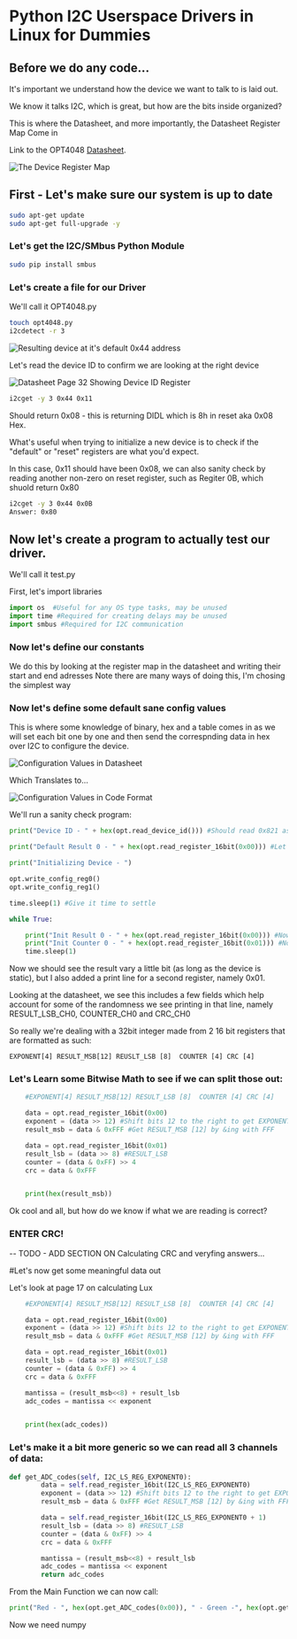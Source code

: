 # Python I2C Userspace Drivers in Linux for Dummies

## Before we do any code...
It's important we understand how the device we want to talk to is laid out.

We know it talks I2C, which is great, but how are the bits inside organized?

This is where the Datasheet, and more importantly, the Datasheet Register Map Come in

Link to the OPT4048 [Datasheet](https://www.ti.com/lit/ds/symlink/opt4048.pdf). 

![The Device Register Map](Images/registerMap.png)

## First - Let's make sure our system is  up to date

```bash
sudo apt-get update
sudo apt-get full-upgrade -y
```

### Let's get  the I2C/SMbus Python Module

```bash
sudo pip install smbus
```

### Let's create a file for our Driver

We'll call it OPT4048.py

```bash
touch opt4048.py
i2cdetect -r 3 
```

![Resulting device at it's default 0x44 address](Images/i2cdetect.png)

Let's read the device ID to confirm we are looking at the right device

![Datasheet Page 32 Showing Device ID Register](Images/deviceID.png)

```bash
i2cget -y 3 0x44 0x11
```

Should return 0x08 - this is returning DIDL which is 8h in reset aka 0x08 Hex.

What's useful when trying to initialize a new device is to check if the "default" or "reset" registers are what you'd expect.

In this case, 0x11 should have been 0x08, we can also sanity check by reading another non-zero on reset register, such as Regiter 0B, which shuold return 0x80 
```bash
i2cget -y 3 0x44 0x0B
Answer: 0x80
```
## Now let's create a program to actually test our driver.

We'll call it test.py

First, let's import libraries

```python
import os  #Useful for any OS type tasks, may be unused
import time #Required for creating delays may be unused
import smbus #Required for I2C communication
```

### Now let's define our constants

We do this by looking at the register map in the datasheet and writing their start and end adresses
Note there are many ways of doing this, I'm chosing the simplest way

### Now let's define some default sane config values

This is where some knowledge of binary, hex and a table comes in as we will set each bit one by one and then send the correspnding data in hex over I2C to configure the device.

![Configuration Values in Datasheet](Images/datasheetRegValues.png)

Which Translates to...

![Configuration Values in Code Format](Images/configDataCode.png)

We'll run a sanity check program:

```python
print("Device ID - " + hex(opt.read_device_id())) #Should read 0x821 as per datasheet

print("Default Result 0 - " + hex(opt.read_register_16bit(0x00))) #Let's make sure we read a zero here

print("Initializing Device - ")

opt.write_config_reg0()
opt.write_config_reg1()

time.sleep(1) #Give it time to settle

while True:

    print("Init Result 0 - " + hex(opt.read_register_16bit(0x00))) #Now it should read non-zero
    print("Init Counter 0 - " + hex(opt.read_register_16bit(0x01))) #Now it should read non-zero
    time.sleep(1)
```

Now we should see the result vary a little bit (as long as the device is static), but I also added a print line for a second register, namely 0x01. 

Looking at the datasheet, we see this includes a few fields which help account for some of the randomness we see printing in that line, namely RESULT_LSB_CH0, COUNTER_CH0 and CRC_CH0

So really we're dealing with a 32bit integer made from 2 16 bit registers that are formatted as such:

```EXPONENT[4] RESULT_MSB[12] REUSLT_LSB [8]  COUNTER [4] CRC [4]```

### Let's Learn some Bitwise Math to see if we can split those out:


```python
    #EXPONENT[4] RESULT_MSB[12] RESULT_LSB [8]  COUNTER [4] CRC [4]

    data = opt.read_register_16bit(0x00)
    exponent = (data >> 12) #Shift bits 12 to the right to get EXPONENT[4]
    result_msb = data & 0xFFF #Get RESULT_MSB [12] by &ing with FFF

    data = opt.read_register_16bit(0x01)
    result_lsb = (data >> 8) #RESULT_LSB
    counter = (data & 0xFF) >> 4
    crc = data & 0xFFF


    print(hex(result_msb))
```

Ok cool and all, but how do we know if what we are reading is correct?

### ENTER CRC!

-- TODO - ADD SECTION ON Calculating CRC and veryfing answers...


#Let's now get some meaningful data out

Let's look at page 17 on calculating Lux

```python
    #EXPONENT[4] RESULT_MSB[12] RESULT_LSB [8]  COUNTER [4] CRC [4]

    data = opt.read_register_16bit(0x00)
    exponent = (data >> 12) #Shift bits 12 to the right to get EXPONENT[4]
    result_msb = data & 0xFFF #Get RESULT_MSB [12] by &ing with FFF

    data = opt.read_register_16bit(0x01)
    result_lsb = (data >> 8) #RESULT_LSB
    counter = (data & 0xFF) >> 4
    crc = data & 0xFFF

    mantissa = (result_msb<<8) + result_lsb
    adc_codes = mantissa << exponent 


    print(hex(adc_codes))
``` 

### Let's make it a bit more generic so we  can read all 3 channels of data:

```python
def get_ADC_codes(self, I2C_LS_REG_EXPONENT0):
        data = self.read_register_16bit(I2C_LS_REG_EXPONENT0)
        exponent = (data >> 12) #Shift bits 12 to the right to get EXPONENT[4]
        result_msb = data & 0xFFF #Get RESULT_MSB [12] by &ing with FFF

        data = self.read_register_16bit(I2C_LS_REG_EXPONENT0 + 1)
        result_lsb = (data >> 8) #RESULT_LSB
        counter = (data & 0xFF) >> 4
        crc = data & 0xFFF

        mantissa = (result_msb<<8) + result_lsb
        adc_codes = mantissa << exponent 
        return adc_codes
```


From the Main Function we can now call:  

```python
print("Red - ", hex(opt.get_ADC_codes(0x00)), " - Green -", hex(opt.get_ADC_codes(0x02)), " - Blue -", hex(opt.get_ADC_codes(0x04)))
```
     

Now we need numpy

